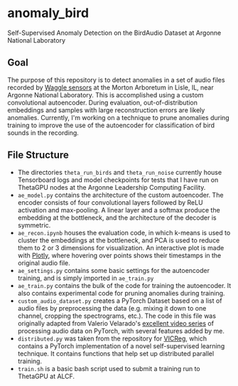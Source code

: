 # anomaly_bird
Self-Supervised Anomaly Detection on the BirdAudio Dataset at Argonne National Laboratory

## Goal
The purpose of this repository is to detect anomalies in a set of audio files recorded by [Waggle sensors](https://github.com/waggle-sensor/waggle) at the Morton Arboretum in Lisle, IL, near Argonne National Laboratory. This is accomplished using a custom convolutional autoencoder. During evaluation, out-of-distribution embeddings and samples with large reconstruction errors are likely anomalies. Currently, I'm working on a technique to prune anomalies during training to improve the use of the autoencoder for classification of bird sounds in the recording.

## File Structure
- The directories `theta_run_birds` and `theta_run_noise` currently house Tensorboard logs and model checkpoints for tests that I have run on ThetaGPU nodes at the Argonne Leadership Computing Facility. 
- `ae_model.py` contains the architecture of the custom autoencoder. The encoder consists of four convolutional layers followed by ReLU activation and max-pooling. A linear layer and a softmax produce the embedding at the bottleneck, and the architecture of the decoder is symmetric.
- `ae_recon.ipynb` houses the evaluation code, in which k-means is used to cluster the embeddings at the bottleneck, and PCA is used to reduce them to 2 or 3 dimensions for visualization. An interactive plot is made with [Plotly](https://plotly.com/python/), where hovering over points shows their timestamps in the original audio file.
- `ae_settings.py` contains some basic settings for the autoencoder training, and is simply imported in `ae_train.py`
- `ae_train.py` contains the bulk of the code for training the autoencoder. It also contains experimental code for pruning anomalies during training.
- `custom_audio_dataset.py` creates a PyTorch Dataset based on a list of audio files by preprocessing the data (e.g. mixing it down to one channel, cropping the spectrograms, etc.). The code in this file was originally adapted from Valerio Velarado's [excellent video series](https://www.youtube.com/watch?v=gp2wZqDoJ1Y&list=PL-wATfeyAMNoirN4idjev6aRu8ISZYVWm) of processing audio data on PyTorch, with several features added by me.
- `distributed.py` was taken from the repository for [VICReg](https://github.com/facebookresearch/vicreg), which contains a PyTorch implementation of a novel self-supervised learning technique. It contains functions that help set up distributed parallel training.
- `train.sh` is a basic bash script used to submit a training run to ThetaGPU at ALCF.

